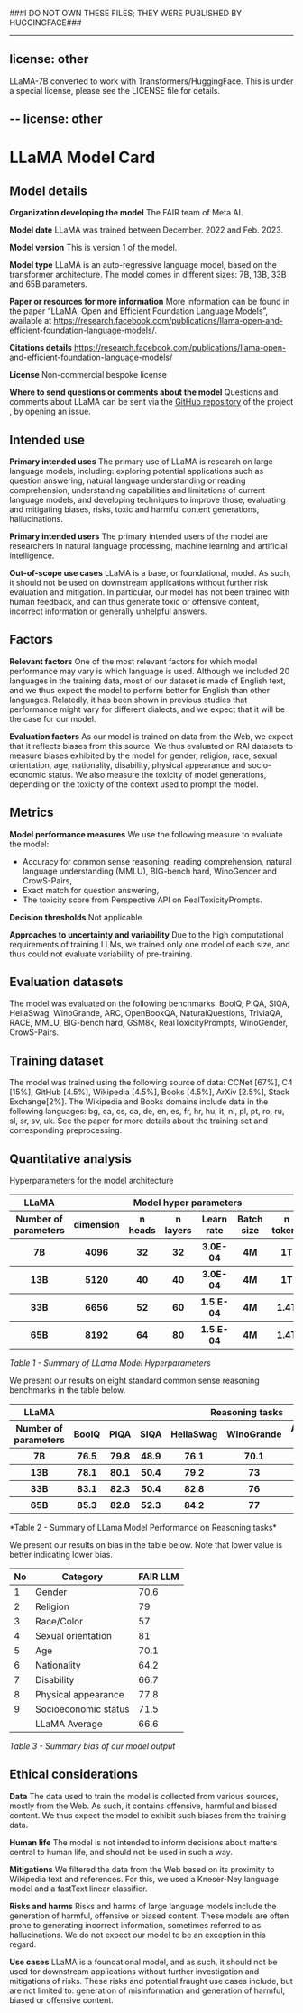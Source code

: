 ###I DO NOT OWN THESE FILES; THEY WERE PUBLISHED BY HUGGINGFACE###


---
license: other
---

LLaMA-7B converted to work with Transformers/HuggingFace. This is under a special license, please see the LICENSE file for details.

--
license: other
---
# LLaMA Model Card

## Model details
**Organization developing the model**
The FAIR team of Meta AI.

**Model date**
LLaMA was trained between December. 2022 and Feb. 2023.

**Model version**
This is version 1 of the model.

**Model type**
LLaMA is an auto-regressive language model, based on the transformer architecture. The model comes in different sizes: 7B, 13B, 33B and 65B parameters.

**Paper or resources for more information**
More information can be found in the paper “LLaMA, Open and Efficient Foundation Language Models”, available at https://research.facebook.com/publications/llama-open-and-efficient-foundation-language-models/.

**Citations details**
https://research.facebook.com/publications/llama-open-and-efficient-foundation-language-models/

**License**
Non-commercial bespoke license

**Where to send questions or comments about the model**
Questions and comments about LLaMA can be sent via the [GitHub repository](https://github.com/facebookresearch/llama) of the project , by opening an issue.

## Intended use
**Primary intended uses**
The primary use of LLaMA is research on large language models, including:
exploring potential applications such as question answering, natural language understanding or reading comprehension,
understanding capabilities and limitations of current language models, and developing techniques to improve those,
evaluating and mitigating biases, risks, toxic and harmful content generations, hallucinations.

**Primary intended users**
The primary intended users of the model are researchers in natural language processing, machine learning and artificial intelligence.

**Out-of-scope use cases**
LLaMA is a base, or foundational, model. As such, it should not be used on downstream applications without further risk evaluation and mitigation. In particular, our model has not been trained with human feedback, and can thus generate toxic or offensive content, incorrect information or generally unhelpful answers.

## Factors
**Relevant factors**
One of the most relevant factors for which model performance may vary is which language is used. Although we included 20 languages in the training data, most of our dataset is made of English text, and we thus expect the model to perform better for English than other languages. Relatedly, it has been shown in previous studies that performance might vary for different dialects, and we expect that it will be the case for our model.

**Evaluation factors**
As our model is trained on data from the Web, we expect that it reflects biases from this source. We thus evaluated on RAI datasets to measure biases exhibited by the model for gender, religion, race, sexual orientation, age, nationality, disability, physical appearance and socio-economic status. We also measure the toxicity of model generations, depending on the toxicity of the context used to prompt the model.

## Metrics
**Model performance measures**
We use the following measure to evaluate the model:
- Accuracy for common sense reasoning, reading comprehension, natural language understanding (MMLU), BIG-bench hard, WinoGender and CrowS-Pairs,
- Exact match for question answering,
- The toxicity score from Perspective API on RealToxicityPrompts.

**Decision thresholds**
Not applicable.

**Approaches to uncertainty and variability**
Due to the high computational requirements of training LLMs, we trained only one model of each size, and thus could not evaluate variability of pre-training.

## Evaluation datasets
The model was evaluated on the following benchmarks: BoolQ, PIQA, SIQA, HellaSwag, WinoGrande, ARC, OpenBookQA, NaturalQuestions, TriviaQA, RACE, MMLU, BIG-bench hard, GSM8k, RealToxicityPrompts, WinoGender, CrowS-Pairs.

## Training dataset
The model was trained using the following source of data: CCNet [67%], C4 [15%], GitHub [4.5%], Wikipedia [4.5%], Books [4.5%], ArXiv [2.5%], Stack Exchange[2%]. The Wikipedia and Books domains include data in the following languages: bg, ca, cs, da, de, en, es, fr, hr, hu, it, nl, pl, pt, ro, ru, sl, sr, sv, uk. See the paper for more details about the training set and corresponding preprocessing.

## Quantitative analysis
Hyperparameters for the model architecture


<table>
    <thead>
            <tr>
            <th >LLaMA</th> <th colspan=6>Model hyper parameters </th>
            </tr>
            <tr>
            <th>Number of parameters</th><th>dimension</th><th>n heads</th><th>n layers</th><th>Learn rate</th><th>Batch size</th><th>n tokens</th>
            </tr>           
        </thead>
    <tbody>       
        <tr>
            <th>7B</th> <th>4096</th> <th>32</th> <th>32</th> <th>3.0E-04</th><th>4M</th><th>1T 
        </tr>
        <tr>
            <th>13B</th><th>5120</th><th>40</th><th>40</th><th>3.0E-04</th><th>4M</th><th>1T
        </tr>
        <tr>
            <th>33B</th><th>6656</th><th>52</th><th>60</th><th>1.5.E-04</th><th>4M</th><th>1.4T
        </tr>
        <tr>
            <th>65B</th><th>8192</th><th>64</th><th>80</th><th>1.5.E-04</th><th>4M</th><th>1.4T
        </tr>     
    </tbody>
</table>

*Table 1 - Summary of LLama Model Hyperparameters*

We present our results on eight standard common sense reasoning benchmarks in the table below. 
<table>
    <thead>
            <tr>
            <th>LLaMA</th>  <th colspan=9>Reasoning tasks </th>
            </tr>
            <tr>
            <th>Number of parameters</th> <th>BoolQ</th><th>PIQA</th><th>SIQA</th><th>HellaSwag</th><th>WinoGrande</th><th>ARC-e</th><th>ARC-c</th><th>OBQA</th><th>COPA</th>
            </tr>           
        </thead>
    <tbody>    
    <tr>   
        <th>7B</th><th>76.5</th><th>79.8</th><th>48.9</th><th>76.1</th><th>70.1</th><th>76.7</th><th>47.6</th><th>57.2</th><th>93
        </th>   
    <tr><th>13B</th><th>78.1</th><th>80.1</th><th>50.4</th><th>79.2</th><th>73</th><th>78.1</th><th>52.7</th><th>56.4</th><th>94
</th>
    <tr><th>33B</th><th>83.1</th><th>82.3</th><th>50.4</th><th>82.8</th><th>76</th><th>81.4</th><th>57.8</th><th>58.6</th><th>92
</th>
    <tr><th>65B</th><th>85.3</th><th>82.8</th><th>52.3</th><th>84.2</th><th>77</th><th>81.5</th><th>56</th><th>60.2</th><th>94</th></tr> 
    </tbody>
</table>
*Table 2 - Summary of LLama Model Performance on Reasoning tasks*


We present our results on bias in the table below. Note that lower value is better indicating lower bias. 


| No  | Category             | FAIR LLM |
| --- | -------------------- | -------- |
| 1   | Gender               | 70.6     |
| 2   | Religion             | 79       |
| 3   | Race/Color           | 57       |
| 4   | Sexual orientation   | 81       |
| 5   | Age                  | 70.1     |
| 6   | Nationality          | 64.2     |
| 7   | Disability           | 66.7     |
| 8   | Physical appearance  | 77.8     |
| 9   | Socioeconomic status | 71.5     |
|     | LLaMA Average        | 66.6     |

*Table 3 - Summary bias of our model output*



## Ethical considerations
**Data**
The data used to train the model is collected from various sources, mostly from the Web. As such, it contains offensive, harmful and biased content. We thus expect the model to exhibit such biases from the training data.

**Human life**
The model is not intended to inform decisions about matters central to human life, and should not be used in such a way.

**Mitigations**
We filtered the data from the Web based on its proximity to Wikipedia text and references. For this, we used a Kneser-Ney language model and a fastText linear classifier.

**Risks and harms**
Risks and harms of large language models include the generation of harmful, offensive or biased content. These models are often prone to generating incorrect information, sometimes referred to as hallucinations. We do not expect our model to be an exception in this regard.

**Use cases**
LLaMA is a foundational model, and as such, it should not be used for downstream applications without further investigation and mitigations of risks. These risks and potential fraught use cases include, but are not limited to: generation of misinformation and generation of harmful, biased or offensive content.

